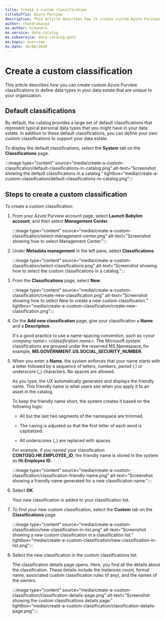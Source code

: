 ```yaml
---
title: Create a custom classification
titleSuffix: Azure Purview
description: This article describes how to create custom Azure Purview classifications to define data types in your data estate that are unique to your organization.
author: chandrakavya
ms.author: kchandra
ms.service: data-catalog
ms.subservice: data-catalog-gen2
ms.topic: overview
ms.date: 10/08/2020
---
```


# Create a custom classification

This article describes how you can create custom Azure Purview classifications to define data types in your data estate that are unique to your organization.

## Default classifications

By default, the catalog provides a large set of default classifications that represent typical personal data types that you might have in your data estate. In addition to these default classifications, you can define your own custom classifications to support your data estate.

To display the default classifications, select the **System** tab on the **Classifications** page.

:::image type="content" source="media/create-a-custom-classification/default-classifications-in-catalog.png" alt-text="Screenshot showing the default classifications in a catalog." lightbox="media/create-a-custom-classification/default-classifications-in-catalog.png":::

## Steps to create a custom classification

To create a custom classification:

1. From your Azure Purview account page, select **Launch Babylon account**, and then select **Management Center**.

   :::image type="content" source="media/create-a-custom-classification/select-management-center.png" alt-text="Screenshot showing how to select Management Center.":::

1. Under **Metadata management** in the left pane, select **Classifications**.

   :::image type="content" source="media/create-a-custom-classification/select-classifications.png" alt-text="Screenshot showing how to select the custom classifications in a catalog.":::

1. From the **Classifications** page, select **New**.

   :::image type="content" source="media/create-a-custom-classification/create-new-classification.png" alt-text="Screenshot showing how to select New to create a new custom classification." lightbox="media/create-a-custom-classification/create-new-classification.png":::

1. On the **Add new classification** page, give your classification a **Name** and a **Description**.

   It's a good practice to use a name-spacing convention, such as *&lt;your company name>.<classification name&gt;*. The Microsoft system classifications are grouped under the reserved MS.Namespace, for example, **MS.GOVERNMENT.US.SOCIAL\_SECURITY\_NUMBER**.

1. When you enter a **Name**, the system enforces that your name starts with a letter followed by a sequence of letters, numbers, period (.) or underscore (_) characters. No spaces are allowed.

   As you type, the UX automatically generates and displays the friendly name. This friendly name is what users see when you apply it to an asset in the catalog.

   To keep the friendly name short, the system creates it based on the following logic:

   - All but the last two segments of the namespace are trimmed.

   - The casing is adjusted so that the first letter of each word is capitalized.

   - All underscores (\_) are replaced with spaces.

   For example, if you named your classification **CONTOSO.HR.EMPLOYEE_ID**, the friendly name is stored in the system as **Hr.Employee ID**.

   :::image type="content" source="media/create-a-custom-classification/classification-friendly-name.png" alt-text="Screenshot showing a friendly name generated for a new classification name.":::

1. Select **OK**.

   Your new classification is added to your classification list.

1. To find your new custom classification, select the **Custom** tab on the **Classifications** page.

   :::image type="content" source="media/create-a-custom-classification/new-classification-in-list.png" alt-text="Screenshot showing a new custom classification in a classification list." lightbox="media/create-a-custom-classification/new-classification-in-list.png":::

1. Select the new classification in the custom classifications list.

   The classification details page opens. Here, you find all the details about the classification. These details include the instances count, formal name, associated custom classification rules (if any), and the names of the owners.

   :::image type="content" source="media/create-a-custom-classification/classification-details-page.png" alt-text="Screenshot showing the custom classifications details page." lightbox="media/create-a-custom-classification/classification-details-page.png":::

